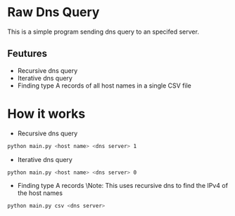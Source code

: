# Raw Dns Query
This is a simple program sending dns query to an specifed server.

## Feutures
- Recursive dns query
- Iterative dns query
- Finding type A records of all host names in a single CSV file

# How it works
- Recursive dns query
```sh
python main.py <host name> <dns server> 1
```

- Iterative dns query
```sh
python main.py <host name> <dns server> 0
```

- Finding type A records
\Note:  This uses recursive dns to find the IPv4 of the host names
```sh
python main.py csv <dns server>
```